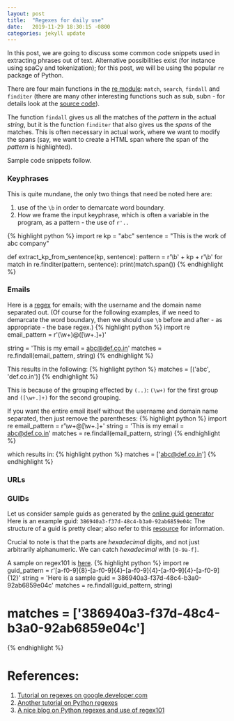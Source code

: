 ```yaml
---
layout: post
title:  "Regexes for daily use"
date:   2019-11-29 18:30:15 -0800
categories: jekyll update
---
```

In this post, we are going to discuss some common code snippets used in extracting phrases out of text.
Alternative possibilities exist (for instance using spaCy and tokenization); for this post, we will be using the popular `re` package of Python.

There are four main functions in the [re module](https://github.com/python/cpython/blob/3.8/Lib/re.py):
`match`, `search`, `findall` and `finditer` (there are many other interesting functions such as sub, subn - for
details look at the [source code](https://github.com/python/cpython/blob/3.8/Lib/re.py)).

The function `findall` gives
us all the matches of the _pattern_ in the actual _string_, but it is the function `finditer` that also gives us
the _spans_ of the matches. This is often necessary in actual work, where we want to modify the spans (say, we want
to create a HTML span where the span of the _pattern_ is highlighted).

Sample code snippets follow.

### Keyphrases
This is quite mundane, the only two things that need be noted here are:
1. use of the `\b` in order to demarcate word boundary.
2. How we frame the input keyphrase, which is often a variable in the program,
as a pattern - the use of `r'..`

{% highlight python %}
import re
kp = "abc"
sentence = "This is the work of abc company"

def extract_kp_from_sentence(kp, sentence):
   pattern = r'\b' + kp + r'\b'
   for match in re.finditer(pattern, sentence):
   	  print(match.span())
{% endhighlight %}

### Emails
Here is a [regex](https://regex101.com/r/esfLe5/1) for emails; with the
username and the domain name separated out.
(Of course for the following examples, if we need to demarcate the word boundary, then
we should use `\b` before and after - as appropriate - the base regex.)
{% highlight python %}
import re
email_pattern = r'(\w+)\@([\w+.]+)'

string = 'This is my email = abc@def.co.in'
matches = re.findall(email_pattern, string)
{% endhighlight %}

This results in the following:
{% highlight python %}
matches = [('abc', 'def.co.in')]
{% endhighlight %}

This is because of the grouping effected by `(..)`:
`(\w+)` for the first group and `([\w+.]+)` for the
second grouping.

If you want the entire email itself without the username and domain name separated,
then just remove the parentheses:
{% highlight python %}
import re
email_pattern = r'\w+\@[\w+.]+'
string = 'This is my email = abc@def.co.in'
matches = re.findall(email_pattern, string)
{% endhighlight %}

which results in:
{% highlight python %}
matches = ['abc@def.co.in']
{% endhighlight %}

### URLs

### GUIDs
Let us consider sample guids as generated by the [online guid generator](https://www.guidgenerator.com/)
Here is an example guid: `386940a3-f37d-48c4-b3a0-92ab6859e04c`
The structure of a guid is pretty clear; also refer to this [resource](https://docs.microsoft.com/en-us/windows/win32/api/guiddef/ns-guiddef-guid) for information.

Crucial to note is that the parts are _hexadecimal_ digits, and not just arbitrarily alphanumeric.
We can catch _hexadecimal_ with `[0-9a-f]`.

A sample on regex101 is [here](https://regex101.com/r/esfLe5/2/).
{% highlight python %}
import re
guid_pattern = r'[a-f0-9]{8}-[a-f0-9]{4}-[a-f0-9]{4}-[a-f0-9]{4}-[a-f0-9]{12}'
string = 'Here is a sample guid = 386940a3-f37d-48c4-b3a0-92ab6859e04c'
matches = re.findall(guid_pattern, string)

# matches = ['386940a3-f37d-48c4-b3a0-92ab6859e04c']
{% endhighlight %}



# References:
1. [Tutorial on regexes on google.developer.com](https://developers.google.com/edu/python/regular-expressions)
2. [Another tutorial on Python regexes](https://www.guru99.com/python-regular-expressions-complete-tutorial.html)
3. [A nice blog on Python regexes and use of regex101](https://mlwhiz.com/blog/2019/09/01/regex/?utm_campaign=the-ultimate-guide-to-using-the-python-regex-module)
